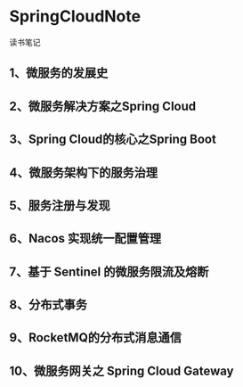 # SpringCloudNote
读书笔记

## 1、微服务的发展史

## 2、微服务解决方案之Spring Cloud

## 3、Spring Cloud的核心之Spring Boot

## 4、微服务架构下的服务治理

## 5、服务注册与发现

## 6、Nacos 实现统一配置管理

## 7、基于 Sentinel 的微服务限流及熔断

## 8、分布式事务

## 9、RocketMQ的分布式消息通信

## 10、微服务网关之 Spring Cloud Gateway
